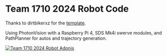# Team 1710 2024 Robot Code </br>
Thanks to dirtbikerxz for the [template](https://github.com/dirtbikerxz/BaseTalonFXSwerve).

Using PhotonVision with a Raspberry Pi 4, SDS Mk4i swerve modules, and PathPlanner for autos and trajectory generation.

[![Team 1710 2024 Robot Adonis](https://img.youtube.com/vi/qDYD3rMLS-k/0.jpg)](https://www.youtube.com/watch?v=qDYD3rMLS-k)